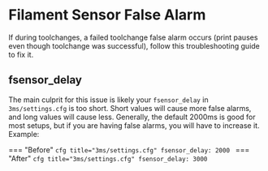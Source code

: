 # Filament Sensor False Alarm

If during toolchanges, a failed toolchange false alarm occurs (print pauses even though toolchange was successful), follow this troubleshooting guide to fix it.

## fsensor_delay

The main culprit for this issue is likely your `fsensor_delay` in `3ms/settings.cfg` is too short. Short values will cause more false alarms, and long values will cause less. Generally, the default 2000ms is good for most setups, but if you are having false alarms, you will have to increase it. Example:

=== "Before"
    ```cfg title="3ms/settings.cfg"
    fsensor_delay: 2000
    ```
=== "After"
    ```cfg title="3ms/settings.cfg"
    fsensor_delay: 3000
    ```